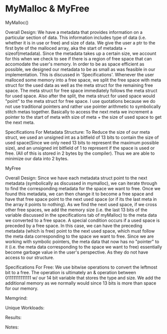 # MyMalloc & MyFree

MyMalloc()

Overall Design:
We have a metadata that provides information on a particular section of data. This information includes type of data (i.e. whether it is in use or free) and size of data.  We give the user a ptr to the first byte of the malloced array, aka the start of metadata + sizeof(metadata). Since the metadata takes up a certain size, we account for this when we check to see if there is a region of free space that can accomodate the user's memory. In order to be as space efficient as possible, we designed our metadata to be as small as was feasible in our implementation. This is discussed in 'Specifications'. Whenever the user malloced some memory into a free space, we split the free space with meta struct for the used data as well as the meta struct for the remaining free space. The meta struct for free space immediately follows the meta struct for used space. Also after the split, the meta struct for used space would "point" to the meta struct for free space. I use quotations because we do not use traditional pointers and rather use pointer arithmetic to symbolically stitch metas together. Basically to access the next meta we increment a pointer to the start of meta with  size of meta + the size of used space to get the next meta. 

Specifications For Metadata Structure:
To Reduce the size of our meta struct, we used an unsigned int as a bitfield of 13 bits to contain the size of used space(Since we only need 13 bits to represent the maximum possible size), and an unsigned int bitfield of 1 to represent if the space is used or free. (All of this is stored in 2 bytes by the compiler). Thus we are able to minimize our data into 2 bytes. 

MyFree

Overall Design:
Since we have each metadata struct point to the next metadata (symbolically as discussed in mymalloc), we can iterate through to find the corresponding metadata for the space we want to free. Once we found this metadata, we can then change it to become a free space and have that free space point to the next used space (or if its the last meta in the array it points to nothing). As we find the next used space, if we cross other free spaces, we add the  memory size (i.e. the last 13 bits of the variable discussed in the specifications tab of myMalloc) to the meta data we converted to a free space. A special condition occurs if a used space is preceded by a free space. In this case, we can have the preceding metadata (which is free) point to the next used space, which must follow the meta data corresponding to the space we want to free. Since we are working with symbolic pointers, the meta data that now has no "pointer" to it (i.e. the meta data corresponding to the space we want to free) essentially become garbage value in the user's perspective. As they do not have access to our structure.


Specifications For Free:
We use bitwise operations to convert the leftmost bit to a free. The operation is ultimately an & operation between 01111111111111 w/ our 14 bit variable that stores the type and size. We add the additional memory as we normally would since 13 bits is more than space for our memory.


Memgrind:

Unique Workloads:

Results:

Notes:

